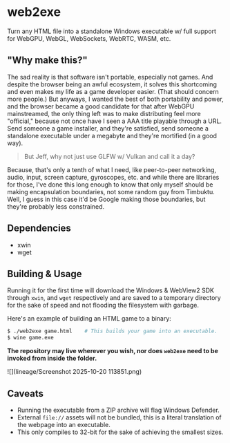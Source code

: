 # web2exe
Turn any HTML file into a standalone Windows executable w/ full support for WebGPU, WebGL, WebSockets, WebRTC, WASM, etc.

## "Why make this?"
The sad reality is that software isn't portable, especially not games. And despite the browser being an awful ecosystem, it solves this shortcoming and even makes my life as a game developer easier. (That should concern more people.) But anyways, I wanted the best of both portability and power, and the browser became a good candidate for that after WebGPU mainstreamed, the only thing left was to make distributing feel more "official," because not once have I seen a AAA title playable through a URL. Send someone a game installer, and they're satisfied, send someone a standalone executable under a megabyte and they're mortified (in a good way).

> But Jeff, why not just use GLFW w/ Vulkan and call it a day?

Because, that's only a tenth of what I need, like peer-to-peer networking, audio, input, screen capture, gyroscopes, etc. and while there are libraries for those, I've done this long enough to know that only myself should be making encapsulation boundaries, not some random guy from Timbuktu. Well, I guess in this case it'd be Google making those boundaries, but they're probably less constrained.

## Dependencies
- xwin
- wget

## Building & Usage
Running it for the first time will download the Windows & WebView2 SDK through `xwin`, and `wget` respectively and are saved to a temporary directory for the sake of speed and not flooding the filesystem with garbage.

Here's an example of building an HTML game to a binary:
```bash
$ ./web2exe game.html    # This builds your game into an executable.
$ wine game.exe
```

**The repository may live wherever you wish, nor does `web2exe` need to be invoked from inside the folder.**

![](lineage/Screenshot 2025-10-20 113851.png)

## Caveats
- Running the executable from a ZIP archive will flag Windows Defender.
- External `file://` assets will not be bundled, this is a literal translation of the webpage into an executable.
- This only compiles to 32-bit for the sake of achieving the smallest sizes.